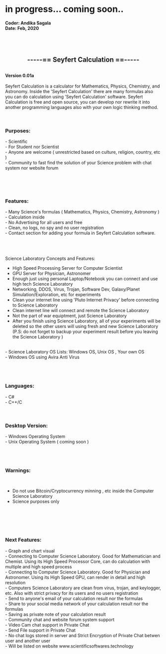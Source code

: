 <h1> in progress... coming soon..</h1>
<b>Coder: Andika Sagala<br>
Date: Feb, 2020</b>
<br><br><br><br>
<center> <h2>-----== Seyfert Calculation ==----- <h2> </center>

<b>Version 0.01a </b><br><br>
Seyfert Calculation is a calculator for Mathematics, Physics, Chemistry, and Astronomy. Inside the 'Seyfert Calculation' there are many formulas also you can do calculation using 'Seyfert Calculation' software. Seyfert Calculation is free and open source, you can develop nor rewrite it into another programming languages also with your own logic thinking method. 
<br><br><br>

<h3>Purposes:</h3>
- Scientific <br>
- For Student nor Scientist<br>
- Anyone are welcome ( unrestricted based on culture, religion, country, etc ) <br>
- Community to fast find the solution of your Science problem with chat system nor website forum<br>

<br><br><br>
<h3>Features:</h3>
- Many Science's formulas ( Mathematics, Physics, Chemistry, Astronomy )<br>
- Calculation inside<br>
- No Advertising for all users and free<br>
- Clean, no logs, no spy and no user registration<br>
- Contact section for adding your formula in Seyfert Calculation software.<br>
<br><br><br>

Science Laboratory Concepts and Features:
- High Speed Processing Server for Computer Scientist
- GPU Server for Physician, Astronomer
- Enough just using personal Laptop/Notebook you can connect and use high tech Science Laboratory
- Networking, DDOS, Virus, Trojan, Software Dev, Galaxy/Planet Simulation/Exploration, etc for experiments
- Clean your internet line using 'Pluto Internet Privacy' before connecting to Science Laboratory
- Clean internet line will connect and remote the Science Laboratory
- Not the part of war equiptment, just Science Laboratory
- After you finish using Science Laboratory, all of your experiments will be deleted so the other users will using fresh and new Science Laboratory (P.S: do not forget to backup your experiment result before you leaving the Science Laboratory )
<br>
- Science Laboratory OS Lists: Windows OS, Unix OS , Your own OS <br>
- Windows OS using Avira Anti Virus<br>
<br><br><br>


<h3>Languages:</h3>
- C#<br>
- C++/C<br>
<br><br>
<h3>Desktop Version:</h3>
- Windows Operating System<br>
- Unix Operating System ( coming soon )<br><br><br><br>

<h3>Warnings:</h3><br>

- Do not use Bitcoin/Cryptocurrency minning , etc inside the Computer Science Laboratory<br>
- Science purposes only <br><br>


<br><br><br>
<h3>Next Features:</h3>
- Graph and chart visual <br>
- Connecting to Computer Science Laboratory. Good for Mathematician and Chemist. Using its High Speed Processor Core, can do calculation with multiple and high speed process<br>
- Connecting to Computer Science Laboratory. Good for Physician and Astronomer. Using its High Speed GPU, can render in detail and high resolution<br>
- Computers Science Laboratory are clean from virus, trojan, and keylogger, etc. Also with strict privacy for its users and no users registration<br>
- Send to anyone's email of your calculation result nor the formulas<br>
- Share to your social media network of your calculation result nor the formulas<br>
- Saving as private note of your calculation result<br>
- Community chat and website forum system support <br>
- Video Cam chat support in Private Chat<br>
- Send File support in Private Chat <br>
- No chat logs stored in server and Strict Encryption of Private Chat betwen user and another user<br>
- Will be listed on website www.scientificsoftwares.technology<br>

